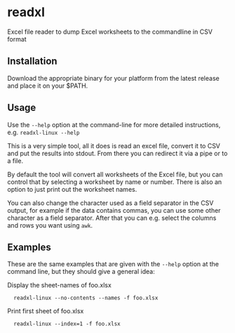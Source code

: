 # readxl

Excel file reader to dump Excel worksheets to the commandline in CSV format

## Installation

Download the appropriate binary for your platform from the latest release and place it on your $PATH.

## Usage

Use the `--help` option at the command-line for more detailed instructions, e.g. `readxl-linux --help`

This is a very simple tool, all it does is read an excel file, convert it to CSV and put the results into stdout. From there you can redirect it via a pipe or to a file.

By default the tool will convert all worksheets of the Excel file, but you can control that by selecting a worksheet by name or number. There is also an option to just print out the worksheet names.

You can also change the character used as a field separator in the CSV output, for example if the data contains commas, you can use some other character as a field separator. After that you can e.g. select the columns and rows you want using `awk`.

## Examples

These are the same examples that are given with the `--help` option at the command line, but they should give a general idea:

Display the sheet-names of foo.xlsx
```
  readxl-linux --no-contents --names -f foo.xlsx
```

Print first sheet of foo.xlsx
```
  readxl-linux --index=1 -f foo.xlsx        

```